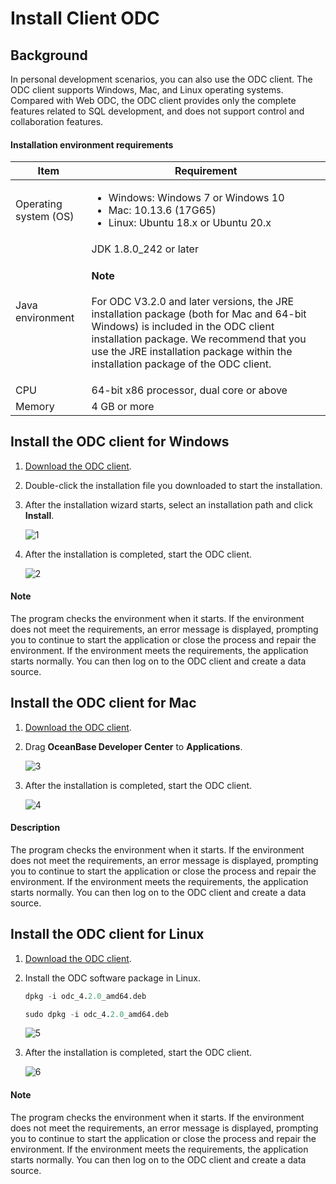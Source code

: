 # Install Client ODC

## Background

In personal development scenarios, you can also use the ODC client. The ODC client supports Windows, Mac, and Linux operating systems. Compared with Web ODC, the ODC client provides only the complete features related to SQL development, and does not support control and collaboration features.

#### Installation environment requirements

| Item | Requirement |
|---------|---------|
| Operating system (OS) | <ul><li>Windows: Windows 7 or Windows 10 </li><li>Mac: 10.13.6 (17G65) </li><li>Linux: Ubuntu 18.x or Ubuntu 20.x </li></ul> |
| Java environment | JDK 1.8.0_242 or later <main id="notice" type='explain'><h4>Note</h4><p>For ODC V3.2.0 and later versions, the JRE installation package (both for Mac and 64-bit Windows) is included in the ODC client installation package. We recommend that you use the JRE installation package within the installation package of the ODC client. </p> |
| CPU | 64-bit x86 processor, dual core or above  |
| Memory | 4 GB or more  |

## Install the ODC client for Windows

1. [Download the ODC client](https://help.aliyun.com/document_detail/212816.html?spm=a2c4g.211469.0.0.674522f85TO4Hs).

2. Double-click the installation file you downloaded to start the installation.

3. After the installation wizard starts, select an installation path and click **Install**.

   ![1](https://obbusiness-private.oss-cn-shanghai.aliyuncs.com/doc/img/odc/420/quickstart/clientodc/install/1-EN.png)

4. After the installation is completed, start the ODC client.

   ![2](https://obbusiness-private.oss-cn-shanghai.aliyuncs.com/doc/img/odc/420/quickstart/clientodc/install/2-EN.png)

<main id="notice" type='explain'>
     <h4>Note</h4>
     <p>The program checks the environment when it starts. If the environment does not meet the requirements, an error message is displayed, prompting you to continue to start the application or close the process and repair the environment. If the environment meets the requirements, the application starts normally. You can then log on to the ODC client and create a data source. </p>
   </main>

## Install the ODC client for Mac

1. [Download the ODC client](https://help.aliyun.com/document_detail/212816.html?spm=a2c4g.211469.0.0.674522f85TO4Hs).

2. Drag **OceanBase Developer Center** to **Applications**.

   ![3](https://obbusiness-private.oss-cn-shanghai.aliyuncs.com/doc/img/odc/420/quickstart/clientodc/install/3.0.png)

3. After the installation is completed, start the ODC client.

   ![4](https://obbusiness-private.oss-cn-shanghai.aliyuncs.com/doc/img/odc/420/quickstart/clientodc/install/2-EN.png)

<main id="notice" type='explain'>
     <h4>Description</h4>
     <p>The program checks the environment when it starts. If the environment does not meet the requirements, an error message is displayed, prompting you to continue to start the application or close the process and repair the environment. If the environment meets the requirements, the application starts normally. You can then log on to the ODC client and create a data source. </p>
   </main>

## Install the ODC client for Linux

1. [Download the ODC client](https://help.aliyun.com/document_detail/212816.html?spm=a2c4g.211469.0.0.674522f85TO4Hs).

2. Install the ODC software package in Linux.

   ```sql
   dpkg -i odc_4.2.0_amd64.deb

   sudo dpkg -i odc_4.2.0_amd64.deb
   ```

   ![5](https://obbusiness-private.oss-cn-shanghai.aliyuncs.com/doc/img/odc/420/quickstart/clientodc/install/4.png)

3. After the installation is completed, start the ODC client.

   ![6](https://obbusiness-private.oss-cn-shanghai.aliyuncs.com/doc/img/odc/420/quickstart/clientodc/install/5-EN.png)

<main id="notice" type='explain'>
     <h4>Note</h4>
     <p>The program checks the environment when it starts. If the environment does not meet the requirements, an error message is displayed, prompting you to continue to start the application or close the process and repair the environment. If the environment meets the requirements, the application starts normally. You can then log on to the ODC client and create a data source. </p>
   </main>